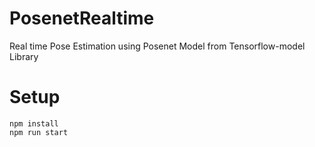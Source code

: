 # PosenetRealtime
Real time Pose Estimation using Posenet Model from Tensorflow-model Library

# Setup
```
npm install
npm run start
```
